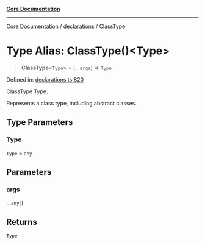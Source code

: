[**Core Documentation**](../../README.md)

***

[Core Documentation](../../README.md) / [declarations](../README.md) / ClassType

# Type Alias: ClassType()\<Type\>

> **ClassType**\<`Type`\> = (...`args`) => `Type`

Defined in: [declarations.ts:820](https://github.com/stonemjs/core/blob/e2200da501349da1fec304d821c002bb6d055b61/src/declarations.ts#L820)

ClassType Type.

Represents a class type, including abstract classes.

## Type Parameters

### Type

`Type` = `any`

## Parameters

### args

...`any`[]

## Returns

`Type`
